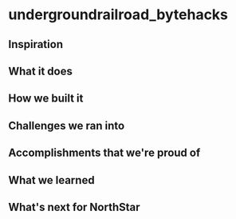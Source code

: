 # undergroundrailroad_bytehacks

## Inspiration


## What it does


## How we built it


## Challenges we ran into


## Accomplishments that we're proud of



## What we learned


## What's next for NorthStar
